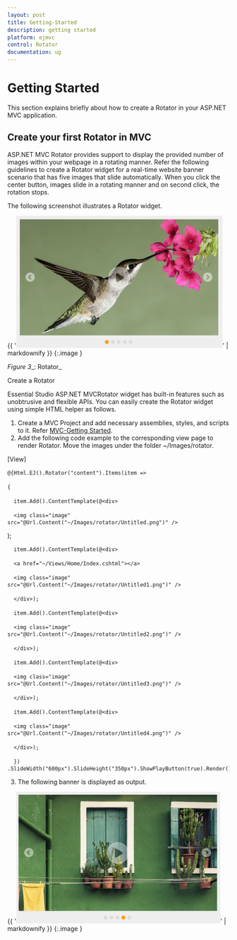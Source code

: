 ```yaml
---
layout: post
title: Getting-Started
description: getting started
platform: ejmvc
control: Rotator
documentation: ug
---
```


# Getting Started

This section explains briefly about how to create a Rotator in your ASP.NET MVC application.

## Create your first Rotator in MVC

ASP.NET MVC Rotator provides support to display the provided number of images within your webpage in a rotating manner. Refer the following guidelines to create a Rotator widget for a real-time website banner scenario that has five images that slide automatically. When you click the center button, images slide in a rotating manner and on second click, the rotation stops.

The following screenshot illustrates a Rotator widget.



{{ '![](Getting-Started_images/Getting-Started_img1.png)' | markdownify }}
{:.image }




_Figure_ _3__: Rotator_

Create a Rotator

Essential Studio ASP.NET MVCRotator widget has built-in features such as unobtrusive and flexible APIs. You can easily create the Rotator widget using simple HTML helper as follows.

1. Create a MVC Project and add necessary assemblies, styles, and scripts to it.
Refer [MVC-Getting Started](http://help.syncfusion.com/ug/js/Documents/gettingstartedwithmv.htm).
2. Add the following code example to the corresponding view page to render Rotator. Move the images under the folder ~/Images/rotator.





[View]



<div class="frame">

    @{Html.EJ().Rotator("content").Items(item =>

    {

      item.Add().ContentTemplate(@<div>

      <img class="image" src="@Url.Content("~/Images/rotator/Untitled.png")" />

  </div>);

      item.Add().ContentTemplate(@<div>

      <a href="~/Views/Home/Index.cshtml"></a>

      <img class="image" src="@Url.Content("~/Images/rotator/Untitled1.png")" /> 

      </div>);

      item.Add().ContentTemplate(@<div>

      <img class="image" src="@Url.Content("~/Images/rotator/Untitled2.png")" />

      </div>);

      item.Add().ContentTemplate(@<div>

      <img class="image" src="@Url.Content("~/Images/rotator/Untitled3.png")" />

      </div>);

      item.Add().ContentTemplate(@<div>

      <img class="image" src="@Url.Content("~/Images/rotator/Untitled4.png")" />

      </div>);

      }) .SlideWidth("600px").SlideHeight("350px").ShowPlayButton(true).Render();}



  </div>





3. The following banner is displayed as output.



{{ '![](Getting-Started_images/Getting-Started_img2.png)' | markdownify }}
{:.image }


